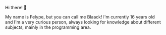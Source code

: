 Hi there! 👋

My name is Felype, but you can call me Blaack! I'm currently 16 years old and I'm a very curious person, always looking for knowledge about different subjects, mainly in the programming area.
